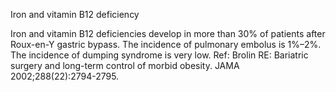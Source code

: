 Iron and vitamin B12 deficiency

Iron and vitamin B12 deficiencies develop in more than 30% of patients after Roux-en-Y gastric bypass. The incidence of pulmonary embolus is 1%–2%. The incidence of dumping syndrome is very low. Ref: Brolin RE: Bariatric surgery and long-term control of morbid obesity. JAMA 2002;288(22):2794-2795.